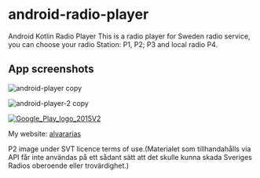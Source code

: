 # android-radio-player
Android Kotlin Radio Player
This is a radio player for Sweden radio service,  you can choose your radio Station: P1, P2; P3 and local radio P4.


## App screenshots

![android-player copy](https://user-images.githubusercontent.com/7523384/211665956-0e3ec8bb-cd81-4d8a-88bb-a768ae64f800.jpg)

![android-player-2 copy](https://user-images.githubusercontent.com/7523384/211665966-063df296-fd24-4710-8ca7-a729264caa9e.jpg)

[![Google_Play_logo_2015V2](https://user-images.githubusercontent.com/7523384/211666261-0ab4c2a2-16be-4626-a332-3718d5d03635.png)](https://play.google.com/store/apps/details?id=se.alvararias.myrecycleview)

My website:  [alvararias](https://alvararias.se/portfolio)

P2 image under SVT licence terms of use.(Materialet som tillhandahålls via API får inte användas på ett sådant sätt att det skulle kunna skada Sveriges Radios oberoende eller trovärdighet.)

